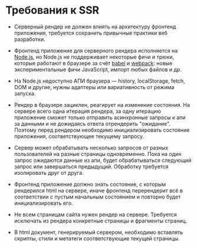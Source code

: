 # Требования к SSR

- Серверный рендер не должен влиять на архитектуру фронтенд приложения, требуется сохранить привычные практики веб разработки. 

- Фронтенд приложение для серверного рендера исполняется на [Node.js](https://nodejs.org/en/), но Node.js не поддерживает некоторые фичи и трюки, 
  которые работают в браузере за счёт [babel](https://babeljs.io) и [webpack](https://webpack.js.org): новые экспериментальные фичи JavaScript, импорт любых файлов и др.

- На Node.js недоступно АПИ браузера — history, localStorage, fetch, DOM и другие, нужны адаптеры или вариативность от режима запуска.

- Рендер в браузере зациклен, реагирует на изменение состояния. На сервере всего одна итерация рендера, за одну итерацию 
  приложение сможет только отправить асинхронные запросы к апи за данными и не дожидаясь ответа отрендерить "ожидание". 
  Поэтому перед рендером необходимо инициализировать состояние приложения, соответствующее текущему запросу.  
   
- Сервер может обрабатывать несколько запросов от разных пользователей на разные страницы одновременно. Пока на один 
  запрос ожидаются данные из апи, будет обрабатываться следующий запрос или завершаться предыдущий. Обработку требуется 
  изолировать друг от друга.  

- Фронтенд приложение должно знать состояние, с которым рендерился html на сервере, иначе фронтенд перерендерит всё в 
  соответствии с пустым начальным состоянием и повторно будет инициализировать его.
   
- Не всем страницам сайта нужен рендер на сервере. Требуется исключать из рендера конкретные страницы и  фрагменты страниц.  
   
- В html документ, генерируемый сервером, необходимо вставлять скрипты, стили и метатеги соответствующие текущей страницы. 

